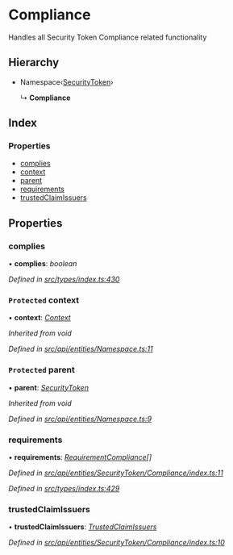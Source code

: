 # Compliance

Handles all Security Token Compliance related functionality

## Hierarchy

* Namespace‹[SecurityToken](securitytoken.md)›

  ↳ **Compliance**

## Index

### Properties

* [complies](compliance.md#complies)
* [context](compliance.md#protected-context)
* [parent](compliance.md#protected-parent)
* [requirements](compliance.md#requirements)
* [trustedClaimIssuers](compliance.md#trustedclaimissuers)

## Properties

### complies

• **complies**: _boolean_

_Defined in_ [_src/types/index.ts:430_](https://github.com/PolymathNetwork/polymesh-sdk/blob/959efb76/src/types/index.ts#L430)

### `Protected` context

• **context**: [_Context_](context.md)

_Inherited from void_

_Defined in_ [_src/api/entities/Namespace.ts:11_](https://github.com/PolymathNetwork/polymesh-sdk/blob/959efb76/src/api/entities/Namespace.ts#L11)

### `Protected` parent

• **parent**: [_SecurityToken_](securitytoken.md)

_Inherited from void_

_Defined in_ [_src/api/entities/Namespace.ts:9_](https://github.com/PolymathNetwork/polymesh-sdk/blob/959efb76/src/api/entities/Namespace.ts#L9)

### requirements

• **requirements**: [_RequirementCompliance_](../interfaces/requirementcompliance.md)_\[\]_

_Defined in_ [_src/api/entities/SecurityToken/Compliance/index.ts:11_](https://github.com/PolymathNetwork/polymesh-sdk/blob/959efb76/src/api/entities/SecurityToken/Compliance/index.ts#L11)

_Defined in_ [_src/types/index.ts:429_](https://github.com/PolymathNetwork/polymesh-sdk/blob/959efb76/src/types/index.ts#L429)

### trustedClaimIssuers

• **trustedClaimIssuers**: [_TrustedClaimIssuers_](trustedclaimissuers.md)

_Defined in_ [_src/api/entities/SecurityToken/Compliance/index.ts:10_](https://github.com/PolymathNetwork/polymesh-sdk/blob/959efb76/src/api/entities/SecurityToken/Compliance/index.ts#L10)

